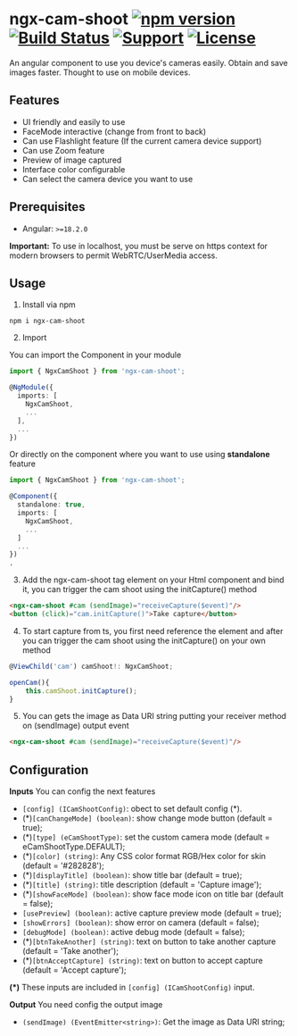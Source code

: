 # ngx-cam-shoot [![npm version](https://badge.fury.io/js/ngx-cam-shoot.svg)](https://badge.fury.io/js/ngx-cam-shoot) [![Build Status](https://api.travis-ci.com/rzodev/ngx-cam-shoot.svg?branch=main)](https://app.travis-ci.com/github/rzodev/ngx-cam-shoot) [![Support](https://img.shields.io/badge/Support-Angular%2018%2B-blue.svg?style=flat-square)]() [![License](https://img.shields.io/badge/license-MIT-blue.svg?style=flat-square)](https://github.com/RzoDev/ngx-cam-shoot/blob/main/LICENSE.md)

An angular component to use you device's cameras easily. Obtain and save images faster.
Thought to use on mobile devices.



## Features

- UI friendly and easily to use
- FaceMode interactive (change from front to back)
- Can use Flashlight feature (If the current camera device support)
- Can use Zoom feature
- Preview of image captured
- Interface color configurable
- Can select the camera device you want to use

## Prerequisites

- Angular: `>=18.2.0`

**Important:** To use in localhost, you must be serve on https context for modern browsers to permit WebRTC/UserMedia access.

## Usage

1. Install via npm

`npm i ngx-cam-shoot`

2. Import

You can import the Component in your module

```typescript
import { NgxCamShoot } from 'ngx-cam-shoot';

@NgModule({
  imports: [
    NgxCamShoot,
    ...
  ],
  ...
})
```

Or directly on the component where you want to use using **standalone** feature

```typescript
import { NgxCamShoot } from 'ngx-cam-shoot';

@Component({
  standalone: true,
  imports: [
    NgxCamShoot,
    ...
  ]
  ...
})
,
```

3. Add the ngx-cam-shoot tag element on your Html component and bind it, you can trigger the cam shoot using the initCapture() method

```html
<ngx-cam-shoot #cam (sendImage)="receiveCapture($event)"/>
<button (click)="cam.initCapture()">Take capture</button>
```

4. To start capture from ts, you first need reference the element and after you can trigger the cam shoot using the initCapture() on your own method

```typescript
@ViewChild('cam') camShoot!: NgxCamShoot;

openCam(){
    this.camShoot.initCapture();
}
```

5. You can gets the image as Data URI string putting your receiver method on (sendImage) output event

```html
<ngx-cam-shoot #cam (sendImage)="receiveCapture($event)"/>
```

## Configuration

**Inputs** You can config the next features

- `[config] (ICamShootConfig)`: obect to set default config (*).
- (*)`[canChangeMode] (boolean)`: show change mode button (default = true);
- (*)`[type] (eCamShootType)`: set the custom camera mode (default = eCamShootType.DEFAULT);
- (*)`[color] (string)`: Any CSS color format RGB/Hex color for skin (default = '#282828');
- (*)`[displayTitle] (boolean)`: show title bar (default = true);
- (*)`[title] (string)`: title description (default = 'Capture image');
- (*)`[showFaceMode] (boolean)`: show face mode icon on title bar (default = false);
- `[usePreview] (boolean)`: active capture preview mode (default = true);
- `[showErrors] (boolean)`: show error on camera (default = false);
- `[debugMode] (boolean)`: active debug mode (default = false);
- (*)`[btnTakeAnother] (string)`: text on button to take another capture (default = 'Take another');
- (*)`[btnAcceptCapture] (string)`: text on button to accept capture (default = 'Accept capture');

**(*)** These inputs are included in `[config] (ICamShootConfig)` input.

**Output** You need config the output image
- `(sendImage) (EventEmitter<string>)`: Get the image as Data URI string;

